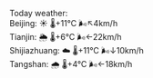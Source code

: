Today weather:  
Beijing: ☀️   🌡️+11°C 🌬️↖4km/h  
Tianjin: 🌦   🌡️+6°C 🌬️←22km/h  
Shijiazhuang: ☁️   🌡️+11°C 🌬️↓10km/h  
Tangshan: 🌧   🌡️+4°C 🌬️←18km/h  
